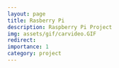 ```yaml
---
layout: page
title: Rasberry Pi 
description: Raspberry Pi Project 
img: assets/gif/carvideo.GIF
redirect: 
importance: 1
category: project
---
```

